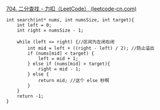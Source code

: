 [704. 二分查找 - 力扣（LeetCode） (leetcode-cn.com)](https://leetcode-cn.com/problems/binary-search/submissions/)

```
int search(int* nums, int numsSize, int target){
    int left = 0;
    int right = numsSize - 1;
    
    while (left <= right) {//区间为左闭右闭
        int mid = left + ((right - left) / 2); //防止溢出
        if (nums[mid] < target) {
            left = mid + 1;
        } else if (nums[mid] > target){
            right = mid - 1;
        } else {
            return mid; //这个 else 秒啊
        }
    }
    return -1;
}
```

